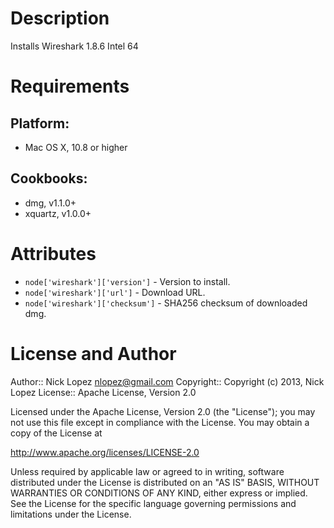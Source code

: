 Description
===========

Installs Wireshark 1.8.6 Intel 64

Requirements
============

## Platform:

* Mac OS X, 10.8 or higher

## Cookbooks:

* dmg, v1.1.0+
* xquartz, v1.0.0+

Attributes
==========

* `node['wireshark']['version']` - Version to install.
* `node['wireshark']['url']` - Download URL.
* `node['wireshark']['checksum']` - SHA256 checksum of downloaded dmg.

License and Author
==================

Author:: Nick Lopez <nlopez@gmail.com>
Copyright:: Copyright (c) 2013, Nick Lopez
License:: Apache License, Version 2.0

Licensed under the Apache License, Version 2.0 (the "License");
you may not use this file except in compliance with the License.
You may obtain a copy of the License at

   http://www.apache.org/licenses/LICENSE-2.0

Unless required by applicable law or agreed to in writing, software
distributed under the License is distributed on an "AS IS" BASIS,
WITHOUT WARRANTIES OR CONDITIONS OF ANY KIND, either express or implied.
See the License for the specific language governing permissions and
limitations under the License.
